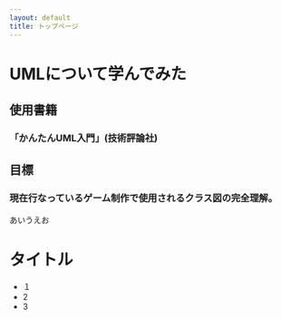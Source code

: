 ```yaml
---
layout: default
title: トップページ
---
```


# UMLについて学んでみた
## 使用書籍
### 「かんたんUML入門」(技術評論社)
## 目標
### 現在行なっているゲーム制作で使用されるクラス図の完全理解。

あいうえお
# タイトル
- １
- 2
- 3

